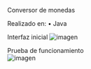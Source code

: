 Conversor de monedas   

Realizado en: 
• Java

Interfaz inicial 
![imagen](https://github.com/user-attachments/assets/cce3400d-f1f6-46c0-a3af-54bcc6d7fa51)

Prueba de funcionamiento  
![imagen](https://github.com/user-attachments/assets/aa2aa5c8-f5e6-46c3-96a0-9916307ec683)
